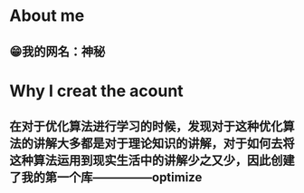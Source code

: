 # About me
## 😁我的网名：**神秘**
# Why I creat the acount
## 在对于优化算法进行学习的时候，发现对于这种优化算法的讲解大多都是对于理论知识的讲解，对于如何去将这种算法运用到现实生活中的讲解少之又少，因此创建了我的第一个库—————optimize
